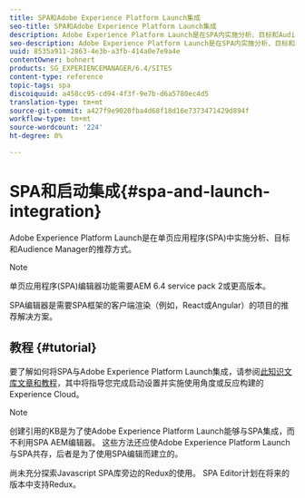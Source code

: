 ```yaml
---
title: SPA和Adobe Experience Platform Launch集成
seo-title: SPA和Adobe Experience Platform Launch集成
description: Adobe Experience Platform Launch是在SPA内实施分析、目标和Audience Manager的推荐方式。
seo-description: Adobe Experience Platform Launch是在SPA内实施分析、目标和Audience Manager的推荐方式。
uuid: 8535a911-2863-4e3b-a3fb-414a0e7e9a4e
contentOwner: bohnert
products: SG_EXPERIENCEMANAGER/6.4/SITES
content-type: reference
topic-tags: spa
discoiquuid: a458cc95-cd94-4f3f-9e7b-d6a5780ec4d5
translation-type: tm+mt
source-git-commit: a427f9e9020fba4d68f18d16e7373471429d894f
workflow-type: tm+mt
source-wordcount: '224'
ht-degree: 0%

---
```



# SPA和启动集成{#spa-and-launch-integration}

Adobe Experience Platform Launch是在单页应用程序(SPA)中实施分析、目标和Audience Manager的推荐方式。

>[!NOTE]
>
>单页应用程序(SPA)编辑器功能需要AEM 6.4 service pack 2或更高版本。
>
>SPA编辑器是需要SPA框架的客户端渲染（例如，React或Angular）的项目的推荐解决方案。

## 教程 {#tutorial}

要了解如何将SPA与Adobe Experience Platform Launch集成，请参阅[此知识文库文章和教程](https://helpx.adobe.com/experience-manager/kt/integration/using/launch-reference-architecture-SPA-tutorial-implement.html)，其中将指导您完成启动设置并实施使用角度或反应构建的Experience Cloud。

>[!NOTE]
>
>创建引用的KB是为了使Adobe Experience Platform Launch能够与SPA集成，而不利用SPA  AEM编辑器。 这些方法还应使Adobe Experience Platform Launch与SPA共存，后者是为了使用SPA编辑而建立的。
>
>尚未充分探索Javascript SPA库旁边的Redux的使用。 SPA Editor计划在将来的版本中支持Redux。
